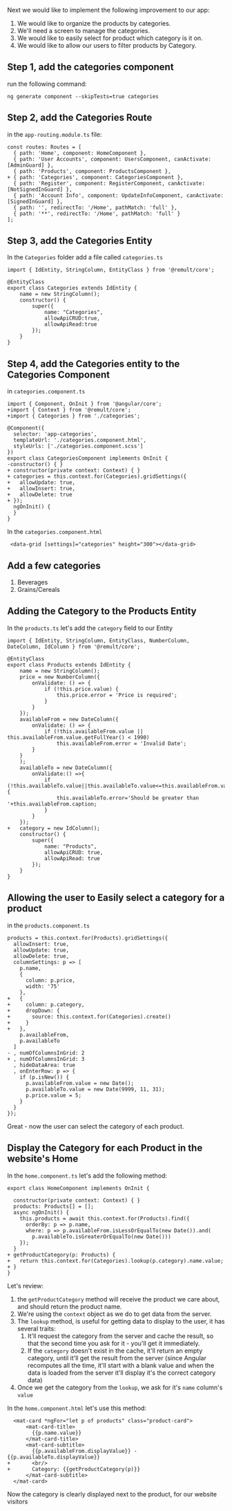 Next we would like to implement the following improvement to our app:
1. We would like to organize the products by categories.
2. We'll need a screen to manage the categories.
3. We would like to easily select for product which category is it on.
4. We would like to allow our users to filter products by Category.

## Step 1, add the categories component
run the following command:
```
ng generate component --skipTests=true categories 
```

## Step 2, add the Categories Route
in the `app-routing.module.ts` file:
```csdiff
const routes: Routes = [
  { path: 'Home', component: HomeComponent },
  { path: 'User Accounts', component: UsersComponent, canActivate: [AdminGuard] },
  { path: 'Products', component: ProductsComponent },
+ { path: 'Categories', component: CategoriesComponent },
  { path: 'Register', component: RegisterComponent, canActivate: [NotSignedInGuard] },
  { path: 'Account Info', component: UpdateInfoComponent, canActivate: [SignedInGuard] },
  { path: '', redirectTo: '/Home', pathMatch: 'full' },
  { path: '**', redirectTo: '/Home', pathMatch: 'full' }
];
```

## Step 3, add the Categories Entity
In the `Categories` folder add a file called `categories.ts`
```csdiff
import { IdEntity, StringColumn, EntityClass } from '@remult/core';

@EntityClass
export class Categories extends IdEntity {
    name = new StringColumn();
    constructor() {
        super({
            name: "Categories",
            allowApiCRUD:true,
            allowApiRead:true
        });
    }
} 
```
## Step 4, add the Categories entity to the Categories Component
in `categories.component.ts` 
```csdiff
import { Component, OnInit } from '@angular/core';
+import { Context } from '@remult/core';
+import { Categories } from './categories';

@Component({
  selector: 'app-categories',
  templateUrl: './categories.component.html',
  styleUrls: ['./categories.component.scss']
})
export class CategoriesComponent implements OnInit {
-constructor() { }
+ constructor(private context: Context) { }
+ categories = this.context.for(Categories).gridSettings({
+   allowUpdate: true,
+   allowInsert: true,
+   allowDelete: true
+ });
  ngOnInit() {
  }
}
```

In the `categories.component.html`
```csdiff
 <data-grid [settings]="categories" height="300"></data-grid>
```

## Add a few categories
1. Beverages
2. Grains/Cereals

## Adding the Category to the Products Entity
In the `products.ts` let's add the `category` field to our Entity
```csdiff
import { IdEntity, StringColumn, EntityClass, NumberColumn, DateColumn, IdColumn } from '@remult/core';

@EntityClass
export class Products extends IdEntity {
    name = new StringColumn();
    price = new NumberColumn({
        onValidate: () => {
            if (!this.price.value) {
                this.price.error = 'Price is required';
            }
        }
    });
    availableFrom = new DateColumn({
        onValidate: () => {
            if (!this.availableFrom.value || this.availableFrom.value.getFullYear() < 1990)
                this.availableFrom.error = 'Invalid Date';
        }
    }
    );
    availableTo = new DateColumn({
        onValidate:() =>{
            if (!this.availableTo.value||this.availableTo.value<=this.availableFrom.value){
                this.availableTo.error='Should be greater than '+this.availableFrom.caption;
            }
        }
    });
+   category = new IdColumn();
    constructor() {
        super({
            name: "Products",
            allowApiCRUD: true,
            allowApiRead: true
        });
    }
} 
```
## Allowing the user to Easily select a category for a product
in the `products.component.ts`
```csdiff
products = this.context.for(Products).gridSettings({
  allowInsert: true,
  allowUpdate: true,
  allowDelete: true,
  columnSettings: p => [
    p.name,
    {
      column: p.price,
      width: '75'
    },
+   {
+     column: p.category,
+     dropDown: {
+       source: this.context.for(Categories).create()
+     }
+   },
    p.availableFrom,
    p.availableTo
  ]
- , numOfColumnsInGrid: 2
+ , numOfColumnsInGrid: 3
  , hideDataArea: true
  , onEnterRow: p => {
    if (p.isNew()) {
      p.availableFrom.value = new Date();
      p.availableTo.value = new Date(9999, 11, 31);
      p.price.value = 5;
    }
  }
});
```

Great - now the user can select the category of each product.

## Display the Category for each Product in the website's Home

In the `home.component.ts` let's add the following method:
```csdiff
export class HomeComponent implements OnInit {

  constructor(private context: Context) { }
  products: Products[] = [];
  async ngOnInit() {
    this.products = await this.context.for(Products).find({
      orderBy: p => p.name,
      where: p => p.availableFrom.isLessOrEqualTo(new Date()).and(
        p.availableTo.isGreaterOrEqualTo(new Date()))
    });
  }
+ getProductCategory(p: Products) {
+   return this.context.for(Categories).lookup(p.category).name.value;
+ }
}
```

Let's review:
1. the `getProductCategory` method will receive the product we care about, and should return the product name.
2. We're using the `context` object as we do to get data from the server.
3. The `lookup` method, is useful for getting data to display to the user, it has several traits:
   1. It'll request the category from the server and cache the result, so that the second time you ask for it - you'll get it immediately.
   2. If the `category` doesn't exist in the cache, it'll return an empty category, until it'll get the result from the server (since Angular recomputes all the time, it'll start with a blank value and when the data is loaded from the server it'll display it's the correct category data)
4. Once we get the category from the `lookup`, we ask for it's `name` column's `value`

In the `home.component.html` let's use this method:
```csdiff
  <mat-card *ngFor="let p of products" class="product-card">
      <mat-card-title>
        {{p.name.value}}
      </mat-card-title>
      <mat-card-subtitle>
        {{p.availableFrom.displayValue}} - {{p.availableTo.displayValue}}
+       <br/>
+       Category: {{getProductCategory(p)}}
      </mat-card-subtitle>
  </mat-card>
```

Now the category is clearly displayed next to the product, for our website visitors